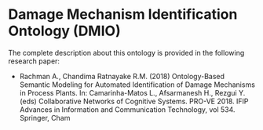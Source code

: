 # Damage Mechanism Identification Ontology (DMIO)

The complete description about this ontology is provided in the following research paper:
- Rachman A., Chandima Ratnayake R.M. (2018) Ontology-Based Semantic Modeling for Automated Identification of Damage Mechanisms in Process Plants. In: Camarinha-Matos L., Afsarmanesh H., Rezgui Y. (eds) Collaborative Networks of Cognitive Systems. PRO-VE 2018. IFIP Advances in Information and Communication Technology, vol 534. Springer, Cham
